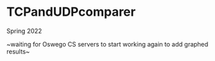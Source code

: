 # TCPandUDPcomparer
 Spring 2022
 
 ~waiting for Oswego CS servers to start working again to add graphed results~
